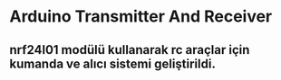 # Arduino Transmitter And Receiver
## nrf24l01 modülü kullanarak rc araçlar için kumanda ve alıcı sistemi geliştirildi.
[](https://github.com/OmerYigit35/Arduino_RC_Transmitter/blob/main/transmitter.jpg)
